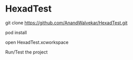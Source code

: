 # HexadTest

git clone https://github.com/AnandWalvekar/HexadTest.git

pod install

open HexadTest.xcworkspace

Run/Test the project
